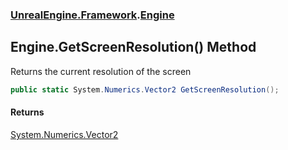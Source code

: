 ### [UnrealEngine.Framework](UnrealEngine_Framework.md 'UnrealEngine.Framework').[Engine](Engine.md 'UnrealEngine.Framework.Engine')
## Engine.GetScreenResolution() Method
Returns the current resolution of the screen  
```csharp
public static System.Numerics.Vector2 GetScreenResolution();
```
#### Returns
[System.Numerics.Vector2](https://docs.microsoft.com/en-us/dotnet/api/System.Numerics.Vector2 'System.Numerics.Vector2')  
